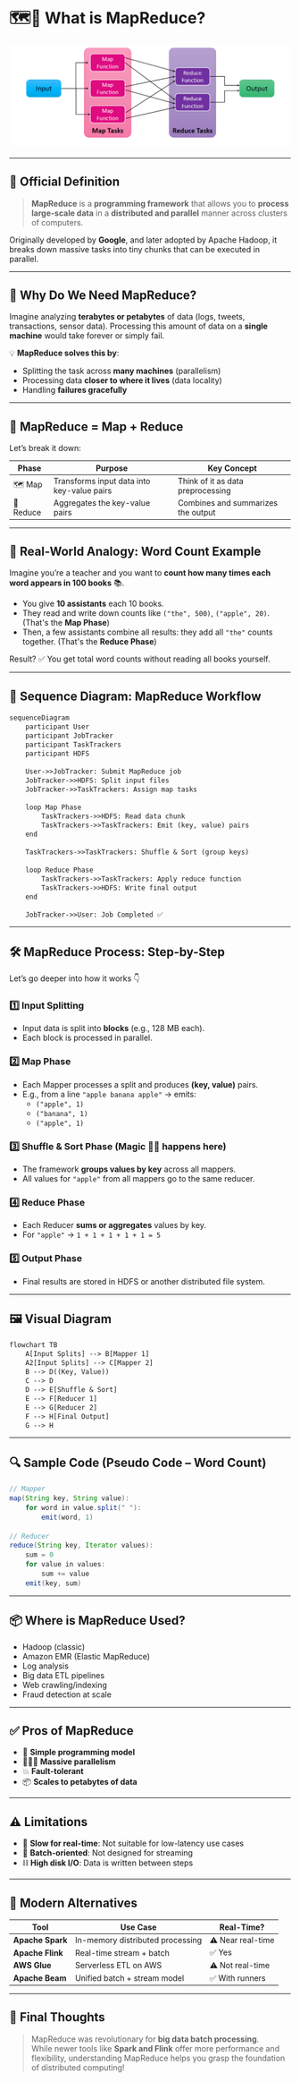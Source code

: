 # 🗺️🔁 What is MapReduce?

<div style="text-align: center; border-radius: 8px; overflow: hidden; display: inline-block;">
    <img src="images/map-reduces.png" alt="map-reduces" style="border-radius: 8px;">
</div>

---

## 📘 Official Definition

> **MapReduce** is a **programming framework** that allows you to **process large-scale data** in a **distributed and parallel** manner across clusters of computers.

Originally developed by **Google**, and later adopted by Apache Hadoop, it breaks down massive tasks into tiny chunks that can be executed in parallel.

---

## 🎯 Why Do We Need MapReduce?

Imagine analyzing **terabytes or petabytes** of data (logs, tweets, transactions, sensor data). Processing this amount of data on a **single machine** would take forever or simply fail.

💡 **MapReduce solves this by**:

- Splitting the task across **many machines** (parallelism)
- Processing data **closer to where it lives** (data locality)
- Handling **failures gracefully**

---

## 🧩 MapReduce = Map + Reduce

Let’s break it down:

| Phase     | Purpose                                    | Key Concept                        |
| --------- | ------------------------------------------ | ---------------------------------- |
| 🗺️ Map    | Transforms input data into key-value pairs | Think of it as data preprocessing  |
| 🔁 Reduce | Aggregates the key-value pairs             | Combines and summarizes the output |

---

## 🧵 Real-World Analogy: Word Count Example

Imagine you’re a teacher and you want to **count how many times each word appears in 100 books** 📚.

- You give **10 assistants** each 10 books.
- They read and write down counts like `("the", 500)`, `("apple", 20)`. (That's the **Map Phase**)
- Then, a few assistants combine all results: they add all `"the"` counts together. (That's the **Reduce Phase**)

Result? ✅ You get total word counts without reading all books yourself.

---

## 🔄 Sequence Diagram: MapReduce Workflow

```mermaid
sequenceDiagram
    participant User
    participant JobTracker
    participant TaskTrackers
    participant HDFS

    User->>JobTracker: Submit MapReduce job
    JobTracker->>HDFS: Split input files
    JobTracker->>TaskTrackers: Assign map tasks

    loop Map Phase
        TaskTrackers->>HDFS: Read data chunk
        TaskTrackers->>TaskTrackers: Emit (key, value) pairs
    end

    TaskTrackers->>TaskTrackers: Shuffle & Sort (group keys)

    loop Reduce Phase
        TaskTrackers->>TaskTrackers: Apply reduce function
        TaskTrackers->>HDFS: Write final output
    end

    JobTracker->>User: Job Completed ✅
```

---

## 🛠️ MapReduce Process: Step-by-Step

Let’s go deeper into how it works 👇

### 1️⃣ Input Splitting

- Input data is split into **blocks** (e.g., 128 MB each).
- Each block is processed in parallel.

### 2️⃣ Map Phase

- Each Mapper processes a split and produces **(key, value)** pairs.
- E.g., from a line `"apple banana apple"` → emits:
  - `("apple", 1)`
  - `("banana", 1)`
  - `("apple", 1)`

### 3️⃣ Shuffle & Sort Phase (Magic 🧙‍♂️ happens here)

- The framework **groups values by key** across all mappers.
- All values for `"apple"` from all mappers go to the same reducer.

### 4️⃣ Reduce Phase

- Each Reducer **sums or aggregates** values by key.
- For `"apple"` → `1 + 1 + 1 + 1 + 1 = 5`

### 5️⃣ Output Phase

- Final results are stored in HDFS or another distributed file system.

---

## 🖼️ Visual Diagram

```mermaid
flowchart TB
    A[Input Splits] --> B[Mapper 1]
    A2[Input Splits] --> C[Mapper 2]
    B --> D((Key, Value))
    C --> D
    D --> E[Shuffle & Sort]
    E --> F[Reducer 1]
    E --> G[Reducer 2]
    F --> H[Final Output]
    G --> H
```

---

## 🔍 Sample Code (Pseudo Code – Word Count)

```java
// Mapper
map(String key, String value):
    for word in value.split(" "):
        emit(word, 1)

// Reducer
reduce(String key, Iterator values):
    sum = 0
    for value in values:
        sum += value
    emit(key, sum)
```

---

## 📦 Where is MapReduce Used?

- Hadoop (classic)
- Amazon EMR (Elastic MapReduce)
- Log analysis
- Big data ETL pipelines
- Web crawling/indexing
- Fraud detection at scale

---

## ✅ Pros of MapReduce

- 🧠 **Simple programming model**
- 🧑‍🤝‍🧑 **Massive parallelism**
- 💥 **Fault-tolerant**
- 📦 **Scales to petabytes of data**

---

## ⚠️ Limitations

- 🐢 **Slow for real-time**: Not suitable for low-latency use cases
- 🔁 **Batch-oriented**: Not designed for streaming
- ⛓️ **High disk I/O**: Data is written between steps

---

## 🚀 Modern Alternatives

| Tool             | Use Case                         | Real-Time?        |
| ---------------- | -------------------------------- | ----------------- |
| **Apache Spark** | In-memory distributed processing | ⚠️ Near real-time |
| **Apache Flink** | Real-time stream + batch         | ✅ Yes            |
| **AWS Glue**     | Serverless ETL on AWS            | ⚠️ Not real-time  |
| **Apache Beam**  | Unified batch + stream model     | ✅ With runners   |

---

## 🧠 Final Thoughts

> MapReduce was revolutionary for **big data batch processing**.  
> While newer tools like **Spark and Flink** offer more performance and flexibility, understanding MapReduce helps you grasp the foundation of distributed computing!
